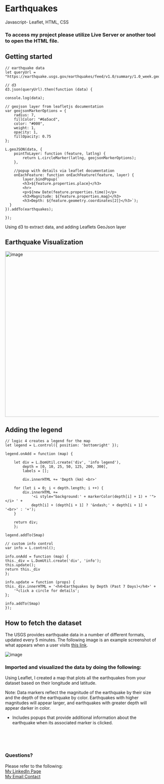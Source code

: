 # Earthquakes
Javascript- Leaflet, HTML, CSS

### To access my project please utilize Live Server or another tool to open the HTML file.  

## Getting started  
    // earthquake data
    let queryUrl = "https://earthquake.usgs.gov/earthquakes/feed/v1.0/summary/1.0_week.geojson"

    // d3
    d3.json(queryUrl).then(function (data) {

    console.log(data);

    // geojson layer from leafletjs documentation
    var geojsonMarkerOptions = {
        radius: 7,
        fillColor: "#6a5acd",
        color: "#000",
        weight: 1,
        opacity: 1,
        fillOpacity: 0.75
    };

    L.geoJSON(data, { 
        pointToLayer: function (feature, latlng) {
            return L.circleMarker(latlng, geojsonMarkerOptions);
        },

        //popup with details via leaflet documentation
        onEachFeature: function onEachFeature(feature, layer) {
            layer.bindPopup(`
            <h3>${feature.properties.place}</h3>
            <hr>
            <p>${new Date(feature.properties.time)}</p>   
            <h3>Magnitude: ${feature.properties.mag}</h3>
            <h3>Depth: ${feature.geometry.coordinates[2]}</h3>`);
      }
    }).addTo(earthquakes);

    }); 
  
Using d3 to extract data, and adding Leaflets GeoJson layer  

## Earthquake Visualization

<img width="542" alt="image" src="https://github.com/SavannahWithAnH/Earthquakes_HTML/assets/126124356/583b117a-5570-4aac-93de-30fb5d343c6e">

## Adding the legend  
    // logic 4 creates a legend for the map
    let legend = L.control({ position: 'bottomright' });

    legend.onAdd = function (map) {
       
        let div = L.DomUtil.create('div', 'info legend'),
            depth = [0, 10, 25, 50, 125, 200, 300],
            labels = [];

            div.innerHTML += 'Depth (km) <br>'

        for (let i = 0; i < depth.length; i ++) {
            div.innerHTML +=
                '<i style="background:' + markerColor(depth[i] + 1) + '"></i> ' +
                depth[i] + (depth[i + 1] ? '&ndash;' + depth[i + 1] + '<br>' : '+');
        }

        return div;
        };    

    legend.addTo(Smap)

    // custom info control
    var info = L.control();

    info.onAdd = function (map) {
    this._div = L.DomUtil.create('div', 'info');
    this.update();
    return this._div
    };

    info.update = function (props) {
    this._div.innerHTML = '<h4>Earthquakes by Depth (Past 7 Days)</h4>' +
        '*click a circle for details'; 
    };

    info.addTo(Smap)
    });


## How to fetch the dataset
The USGS provides earthquake data in a number of different formats, updated every 5 minutes. The following image is an example screenshot of what appears when a user visits [this link](https://earthquake.usgs.gov/earthquakes/feed/v1.0/geojson.php).

![image](https://github.com/SavannahWithAnH/Earthquakes_HTML/assets/126124356/4fc21cd4-f440-4ce5-af7c-562cfadd9468)

### Imported and visualized the data by doing the following:
Using Leaflet, I created a map that plots all the earthquakes from your dataset based on their longitude and latitude.

Note: Data markers reflect the magnitude of the earthquake by their size and the depth of the earthquake by color. Earthquakes with higher magnitudes will appear larger, and earthquakes with greater depth will appear darker in color.
* Includes popups that provide additional information about the earthquake when its associated marker is clicked.


<br>
<br>  
<br>  

### Questions?
Please refer to the following:  
[My LinkedIn Page](https://www.linkedin.com/in/savannah-porter-7a2627267/)  
[My Email Contact](savannahnporter@gmail.com)  
